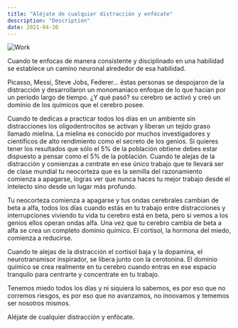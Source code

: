 ```yaml
---
title: "Aléjate de cualquier distracción y enfócate"
description: "Description"
date: 2021-04-30
---
```


![Work](https://images.unsplash.com/photo-1483389127117-b6a2102724ae?ixlib=rb-1.2.1&ixid=MnwxMjA3fDB8MHxwaG90by1wYWdlfHx8fGVufDB8fHx8&auto=format&fit=crop&w=2767&q=80)

Cuando te enfocas de manera consistente y disciplinado en una habilidad se establece un camino neuronal alrededor de esa habilidad. 

Picasso, Messi, Steve Jobs, Federer... éstas personas se despojaron de la distracción y desarrollaron un monomaniaco enfoque de lo que hacían por un periodo largo de tiempo. ¿Y qué pasó? su cerebro se activó y creó un dominio de los químicos que el cerebro posee.

Cuando te dedicas a practicar todos los días en un ambiente sin distracciones los oligodentrocitos se activan y liberan un tejido graso llamado mielina. La mielina es conocido por muchos investigadores y científicos de alto rendimiento como el secreto de los genios. Si quieres tener los resultados que sólo el 5% de la población obtiene debes estar dispuesto a pensar como el 5% de la población. Cuando te alejas de la distracción y comienzas a centrate en ese único trabajo que te llevará ser de clase mundial tu neocorteza que es la semilla del razonamiento comienza a apagarse, logras ver que nunca haces tu mejor trabajo desde el intelecto sino desde un lugar más profundo.

Tu neocorteza comienza a apagarse y tus ondas cerebrales cambian de beta a alfa, todos los días cuando estás en tu trabajo entre distracciones y interrupciones viviendo tu vida tu cerebro está en beta, pero si vemos a los genios ellos operan ondas alfa. Una vez que tu cerebro cambia de beta a alfa se crea un completo dominio químico. El cortisol, la hormona del miedo, comienza a reducirse.

Cuando te alejas de la distracción el cortisol baja y la dopamina, el neurotransmisor inspirador, se libera junto con la cerotonina. El dominio químico se crea realmente en tu cerebro cuando entras en ese espacio tranquilo para centrarte y concentrate en tu trabajo.

Tenemos miedo todos los días y ni siquiera lo sabemos, es por eso que no corremos riesgos, es por eso que no avanzamos, no innovamos y tememos ser nosotros mismos.

Aléjate de cualquier distracción y enfócate.